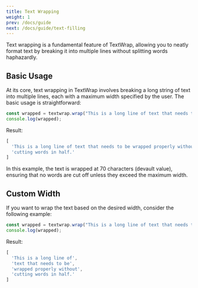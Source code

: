 ```yaml
---
title: Text Wrapping
weight: 1
prev: /docs/guide
next: /docs/guide/text-filling
---
```


Text wrapping is a fundamental feature of TextWrap, allowing you to neatly format text by breaking it into multiple lines without splitting words haphazardly.

<!--more-->

## Basic Usage

At its core, text wrapping in TextWrap involves breaking a long string of text into multiple lines, each with a maximum width specified by the user. The basic usage is straightforward:

```javascript {filename="example.js"}
const wrapped = textwrap.wrap("This is a long line of text that needs to be wrapped properly without cutting words in half.");
console.log(wrapped);
```

Result:

```javascript
[
  'This is a long line of text that needs to be wrapped properly without',
  'cutting words in half.'
]
```

In this example, the text is wrapped at 70 characters (devault value), ensuring that no words are cut off unless they exceed the maximum width.

## Custom Width

If you want to wrap the text based on the desired width, consider the following example:

```javascript {filename="example.js"}
const wrapped = textwrap.wrap("This is a long line of text that needs to be wrapped properly without cutting words in half.", 25);
console.log(wrapped);
```

Result:

```javascript
[
  'This is a long line of',
  'text that needs to be',
  'wrapped properly without',
  'cutting words in half.'
]
```
